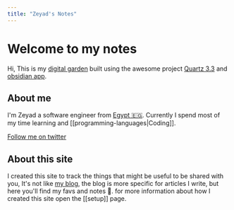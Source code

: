 ```yaml
---
title: "Zeyad's Notes"
---
```


# Welcome to my notes

Hi, This is my [digital garden](https://jzhao.xyz/posts/networked-thought/) built using the awesome project [Quartz 3.3](https://quartz.jzhao.xyz/) and [obsidian app](https://obsidian.md/).

## About me
I'm Zeyad a software engineer from [Egypt 🇪🇬](https://en.wikipedia.org/wiki/Kafr_El_Dawwar). Currently I spend most of my time learning and [[programming-languages|Coding]].

[Follow me on twitter](https://twitter.com/zeyadetman) 

## About this site
I created this site to track the things that might be useful to be shared with you, It's not like [my blog](https://zeyadetman.com), the blog is more specific for articles I write, but here you'll find my favs and notes 📝. for more information about how I created this site open the [[setup]] page. 
